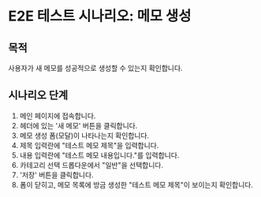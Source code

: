 # E2E 테스트 시나리오: 메모 생성

## 목적

사용자가 새 메모를 성공적으로 생성할 수 있는지 확인합니다.

## 시나리오 단계

1.  메인 페이지에 접속합니다.
2.  헤더에 있는 '새 메모' 버튼을 클릭합니다.
3.  메모 생성 폼(모달)이 나타나는지 확인합니다.
4.  제목 입력란에 "테스트 메모 제목"을 입력합니다.
5.  내용 입력란에 "테스트 메모 내용입니다."를 입력합니다.
6.  카테고리 선택 드롭다운에서 "일반"을 선택합니다.
7.  '저장' 버튼을 클릭합니다.
8.  폼이 닫히고, 메모 목록에 방금 생성한 "테스트 메모 제목"이 보이는지 확인합니다.
